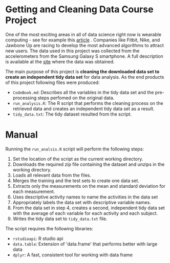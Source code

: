 # Getting and Cleaning Data Course Project

One of the most exciting areas in all of data science right now is wearable computing - see for example this [article][1] . Companies like Fitbit, Nike, and Jawbone Up are racing to develop the most advanced algorithms to attract new users. The data used in this project was collected from the accelerometers from the Samsung Galaxy S smartphone. A full description is available at the [site][2] where the data was obtained.

The main purpose of this project is **cleaning the downloaded data set to create an independent tidy data set** for data analysis. As the end products of this project following files were produced:

* `CodeBook.md`: Describes all the variables in the tidy data set and the pre-processing steps perfomed on the original data.
* `run_analysis.R`: The R script that performs the cleaning process on the retrieved data and creates an independent tidy data set as a result.
* `tidy_data.txt`: The tidy dataset resulted from the script.

# Manual

Running the `run_analsis.R` script will perform the following steps:

1. Set the location of the script as the current working directory.
2. Downloads the required zip file containing the dataset and unzips in the working directory.
3. Loads all relevant data from the files.
4. Merges the training and the test sets to create one data set.
5. Extracts only the measurements on the mean and standard deviation for each measurement.
6. Uses descriptive activity names to name the activities in the data set
7. Appropriately labels the data set with descriptive variable names.
8. From the data set in step 4, creates a second, independent tidy data set with the average of each variable for each activity and each subject.
9. Writes the tidy data set to `tidy_data.txt` file.

The script requires the following libraries:
* `rstudioapi`: R studio api
* `data.table`: Extension of 'data.frame' that performs better with large data
* `dplyr`: A fast, consistent tool for working with data frame

[1]: http://www.insideactivitytracking.com/data-science-activity-tracking-and-the-battle-for-the-worlds-top-sports-brand/
[2]: http://archive.ics.uci.edu/ml/datasets/Human+Activity+Recognition+Using+Smartphones

